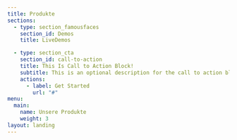 ```yaml
---
title: Produkte
sections:
  - type: section_famousfaces
    section_id: Demos
    title: LiveDemos

  - type: section_cta
    section_id: call-to-action
    title: This Is Call to Action Block!
    subtitle: This is an optional description for the call to action block.
    actions:
      - label: Get Started
        url: "#"
menu:
  main:
    name: Unsere Produkte
    weight: 3
layout: landing
---
```

